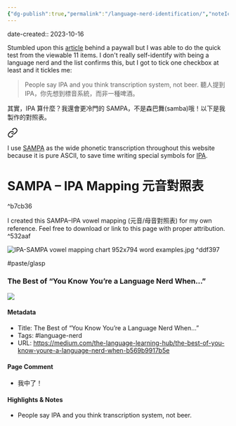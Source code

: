 ```yaml
---
{"dg-publish":true,"permalink":"/language-nerd-identification/","noteIcon":"2","created":"","updated":""}
---
```


date-created:: 2023-10-16

Stumbled upon this [article](https://medium.com/the-language-learning-hub/the-best-of-you-know-youre-a-language-nerd-when-b569b9917b5e) behind a paywall but I was able to do the quick test from the viewable 11 items. I don't really self-identify with being a language nerd and the list confirms this, but I got to tick one checkbox at least and it tickles me:

> People say IPA and you think transcription system, not beer. 聽人提到 IPA，你先想到標音系統，而非一種啤酒。

其實，IPA 算什麼？我還會更冷門的 SAMPA，不是森巴舞(samba)哦！以下是我製作的對照表。


<div class="transclusion internal-embed is-loaded"><a class="markdown-embed-link" href="/note-on-the-sampa-phonetic-transcription/" aria-label="Open link"><svg xmlns="http://www.w3.org/2000/svg" width="24" height="24" viewBox="0 0 24 24" fill="none" stroke="currentColor" stroke-width="2" stroke-linecap="round" stroke-linejoin="round" class="svg-icon lucide-link"><path d="M10 13a5 5 0 0 0 7.54.54l3-3a5 5 0 0 0-7.07-7.07l-1.72 1.71"></path><path d="M14 11a5 5 0 0 0-7.54-.54l-3 3a5 5 0 0 0 7.07 7.07l1.71-1.71"></path></svg></a><div class="markdown-embed">




I use [SAMPA](https://en.wikipedia.org/wiki/SAMPA) as the wide phonetic transcription throughout this website because it is pure ASCII, to save time writing special symbols for [IPA](https://en.wikipedia.org/wiki/International_Phonetic_Alphabet).

# SAMPA – IPA Mapping 元音對照表

^b7cb36

I created this SAMPA–IPA vowel mapping (元音/母音對照表) for my own reference. Feel free to download or link to this page with proper attribution.  ^532aaf

![IPA-SAMPA vowel mapping chart 952x794 word examples.jpg](/img/user/_attachments/IPA-SAMPA%20vowel%20mapping%20chart%20952x794%20word%20examples.jpg) ^ddf397

</div></div>


#paste/glasp 
### The Best of “You Know You’re a Language Nerd When…”

![](https://miro.medium.com/v2/resize:fit:1200/0*_eZvE_npkyjFO7nd)

#### Metadata
- Title: The Best of “You Know You’re a Language Nerd When…”
- Tags: #language-nerd
- URL: https://medium.com/the-language-learning-hub/the-best-of-you-know-youre-a-language-nerd-when-b569b9917b5e
#### Page Comment
- 我中了！
#### Highlights & Notes
- People say IPA and you think transcription system, not beer.


